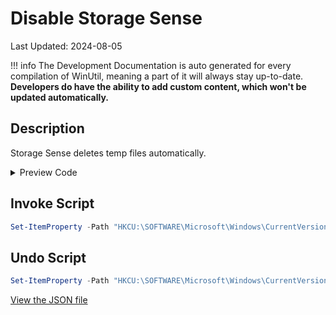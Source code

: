 # Disable Storage Sense

Last Updated: 2024-08-05


!!! info
     The Development Documentation is auto generated for every compilation of WinUtil, meaning a part of it will always stay up-to-date. **Developers do have the ability to add custom content, which won't be updated automatically.**


## Description

Storage Sense deletes temp files automatically.

<!-- BEGIN CUSTOM CONTENT -->

<!-- END CUSTOM CONTENT -->

<details>
<summary>Preview Code</summary>

```json
{
  "Content": "Disable Storage Sense",
  "Description": "Storage Sense deletes temp files automatically.",
  "category": "Essential Tweaks",
  "panel": "1",
  "Order": "a005_",
  "InvokeScript": [
    "Set-ItemProperty -Path \"HKCU:\\SOFTWARE\\Microsoft\\Windows\\CurrentVersion\\StorageSense\\Parameters\\StoragePolicy\" -Name \"01\" -Value 0 -Type Dword -Force"
  ],
  "UndoScript": [
    "Set-ItemProperty -Path \"HKCU:\\SOFTWARE\\Microsoft\\Windows\\CurrentVersion\\StorageSense\\Parameters\\StoragePolicy\" -Name \"01\" -Value 1 -Type Dword -Force"
  ],
  "link": "https://christitustech.github.io/winutil/dev/tweaks/Essential-Tweaks/Storage"
}
```
</details>

## Invoke Script

```powershell
Set-ItemProperty -Path "HKCU:\SOFTWARE\Microsoft\Windows\CurrentVersion\StorageSense\Parameters\StoragePolicy" -Name "01" -Value 0 -Type Dword -Force

```
## Undo Script

```powershell
Set-ItemProperty -Path "HKCU:\SOFTWARE\Microsoft\Windows\CurrentVersion\StorageSense\Parameters\StoragePolicy" -Name "01" -Value 1 -Type Dword -Force

```
<!-- BEGIN SECOND CUSTOM CONTENT -->

<!-- END SECOND CUSTOM CONTENT -->

[View the JSON file](https://github.com/ChrisTitusTech/winutil/tree/main/config/tweaks.json)


